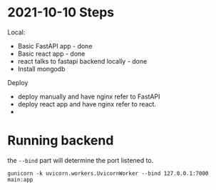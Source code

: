 # 2021-10-10 Steps

Local:
- Basic FastAPI app - done
- Basic react app - done
- react talks to fastapi backend locally - done
- Install mongodb

Deploy
- deploy manually and have nginx refer to FastAPI
- deploy react app and have nginx refer to react.
- 


# Running backend
the `--bind` part will determine the port listened to.
```
gunicorn -k uvicorn.workers.UvicornWorker --bind 127.0.0.1:7000 main:app
```
